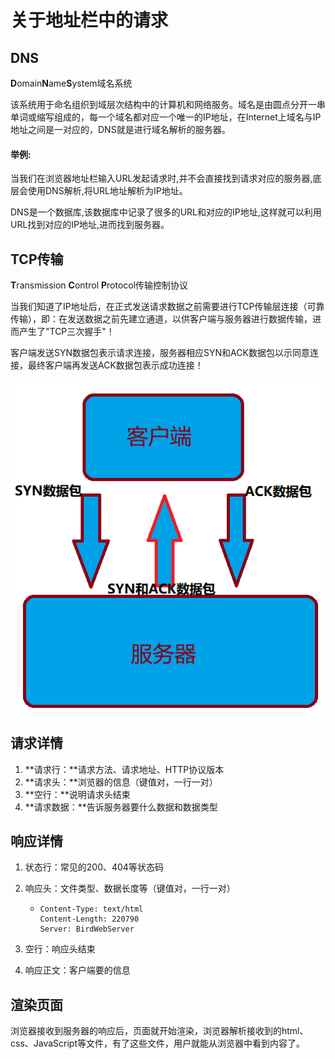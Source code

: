 # 关于地址栏中的请求

## DNS

**D**omain**N**ame**S**ystem域名系统

该系统用于命名组织到域层次结构中的计算机和网络服务。域名是由圆点分开一串单词或缩写组成的，每一个域名都对应一个唯一的IP地址，在Internet上域名与IP地址之间是一对应的，DNS就是进行域名解析的服务器。

#### 举例:

当我们在浏览器地址栏输入URL发起请求时,并不会直接找到请求对应的服务器,底层会使用DNS解析,将URL地址解析为IP地址。

DNS是一个数据库,该数据库中记录了很多的URL和对应的IP地址,这样就可以利用URL找到对应的IP地址,进而找到服务器。

## TCP传输

**T**ransmission **C**ontrol **P**rotocol传输控制协议

当我们知道了IP地址后，在正式发送请求数据之前需要进行TCP传输层连接（可靠传输），即：在发送数据之前先建立通道，以供客户端与服务器进行数据传输，进而产生了"TCP三次握手"！

客户端发送SYN数据包表示请求连接，服务器相应SYN和ACK数据包以示同意连接，最终客户端再发送ACK数据包表示成功连接！

![image-20221126102031751](images/image-20221126102031751.png)

## 请求详情

1. **请求行：**请求方法、请求地址、HTTP协议版本
2. **请求头：**浏览器的信息（键值对，一行一对）
3. **空行：**说明请求头结束
4. **请求数据：**告诉服务器要什么数据和数据类型

## 响应详情

1. 状态行：常见的200、404等状态码

2. 响应头：文件类型、数据长度等（键值对，一行一对）

   - ```shell
     Content-Type: text/html
     Content-Length: 220790
     Server: BirdWebServer
     ```

3. 空行：响应头结束

4. 响应正文：客户端要的信息

## 渲染页面

浏览器接收到服务器的响应后，页面就开始渲染，浏览器解析接收到的html、css、JavaScript等文件，有了这些文件，用户就能从浏览器中看到内容了。
